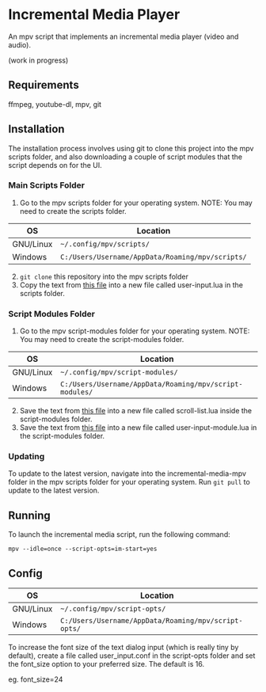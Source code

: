 # Incremental Media Player

An mpv script that implements an incremental media player (video and audio).

(work in progress)

## Requirements

ffmpeg, youtube-dl, mpv, git

## Installation

The installation process involves using git to clone this project into the mpv scripts folder, and also downloading a couple of script modules that the script depends on for the UI.

### Main Scripts Folder

1. Go to the mpv scripts folder for your operating system. NOTE: You may need to create the scripts folder.

| OS | Location |
| --- | --- |
| GNU/Linux | `~/.config/mpv/scripts/` |
| Windows | `C:/Users/Username/AppData/Roaming/mpv/scripts/` |

2. `git clone` this repository into the mpv scripts folder
3. Copy the text from [this file](https://raw.githubusercontent.com/CogentRedTester/mpv-user-input/master/user-input.lua) into a new file called user-input.lua in the scripts folder.

### Script Modules Folder

1. Go to the mpv script-modules folder for your operating system. NOTE: You may need to create the script-modules folder.

| OS | Location |
| --- | --- |
| GNU/Linux | `~/.config/mpv/script-modules/` |
| Windows | `C:/Users/Username/AppData/Roaming/mpv/script-modules/` |

2. Save the text from [this file](https://raw.githubusercontent.com/CogentRedTester/mpv-scroll-list/master/scroll-list.lua) into a new file called scroll-list.lua inside the script-modules folder.
3. Save the text from [this file](https://raw.githubusercontent.com/CogentRedTester/mpv-user-input/master/user-input-module.lua) into a new file called user-input-module.lua in the script-modules folder.

### Updating

To update to the latest version, navigate into the incremental-media-mpv folder in the mpv scripts folder for your operating system. Run `git pull` to update to the latest version.

## Running

To launch the incremental media script, run the following command:

`mpv --idle=once --script-opts=im-start=yes`

## Config

| OS | Location |
| --- | --- |
| GNU/Linux | `~/.config/mpv/script-opts/` |
| Windows | `C:/Users/Username/AppData/Roaming/mpv/script-opts/` |

To increase the font size of the text dialog input (which is really tiny by default), create a file called user_input.conf in the script-opts folder and set the font_size option to your preferred size. The default is 16.

eg. font_size=24
